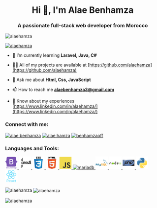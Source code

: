 <h1 align="center">Hi 👋, I'm Alae Benhamza</h1>
<h3 align="center">A passionate full-stack web developer from Morocco</h3>

<p align="left"> <img src="https://komarev.com/ghpvc/?username=alaehamza&label=Profile%20views&color=0e75b6&style=flat" alt="alaehamza" /> </p>

<p align="left"> <a href="https://github.com/ryo-ma/github-profile-trophy"><img src="https://github-profile-trophy.vercel.app/?username=alaehamza" alt="alaehamza" /></a> </p>

- 🌱 I’m currently learning **Laravel, Java, C#**

- 👨‍💻 All of my projects are available at [https://github.com/alaehamza](https://github.com/alaehamza)

- 💬 Ask me about **Html, Css, JavaScript**

- 📫 How to reach me **alaebenhamza3@gmail.com**

- 📄 Know about my experiences [https://www.linkedin.com/in/alaehamza/](https://www.linkedin.com/in/alaehamza/)

<h3 align="left">Connect with me:</h3>
<p align="left">
<a href="https://linkedin.com/in/alae benhamza" target="blank"><img align="center" src="https://raw.githubusercontent.com/rahuldkjain/github-profile-readme-generator/master/src/images/icons/Social/linked-in-alt.svg" alt="alae benhamza" height="30" width="40" /></a>
<a href="https://fb.com/alae hamza" target="blank"><img align="center" src="https://raw.githubusercontent.com/rahuldkjain/github-profile-readme-generator/master/src/images/icons/Social/facebook.svg" alt="alae hamza" height="30" width="40" /></a>
<a href="https://instagram.com/benhamzaoff" target="blank"><img align="center" src="https://raw.githubusercontent.com/rahuldkjain/github-profile-readme-generator/master/src/images/icons/Social/instagram.svg" alt="benhamzaoff" height="30" width="40" /></a>
</p>

<h3 align="left">Languages and Tools:</h3>
<p align="left"> <a href="https://getbootstrap.com" target="_blank" rel="noreferrer"> <img src="https://raw.githubusercontent.com/devicons/devicon/master/icons/bootstrap/bootstrap-plain-wordmark.svg" alt="bootstrap" width="40" height="40"/> </a> <a href="https://canvasjs.com" target="_blank" rel="noreferrer"> <img src="https://raw.githubusercontent.com/Hardik0307/Hardik0307/master/assets/canvasjs-charts.svg" alt="canvasjs" width="40" height="40"/> </a> <a href="https://www.w3schools.com/css/" target="_blank" rel="noreferrer"> <img src="https://raw.githubusercontent.com/devicons/devicon/master/icons/css3/css3-original-wordmark.svg" alt="css3" width="40" height="40"/> </a> <a href="https://www.w3.org/html/" target="_blank" rel="noreferrer"> <img src="https://raw.githubusercontent.com/devicons/devicon/master/icons/html5/html5-original-wordmark.svg" alt="html5" width="40" height="40"/> </a> <a href="https://developer.mozilla.org/en-US/docs/Web/JavaScript" target="_blank" rel="noreferrer"> <img src="https://raw.githubusercontent.com/devicons/devicon/master/icons/javascript/javascript-original.svg" alt="javascript" width="40" height="40"/> </a> <a href="https://mariadb.org/" target="_blank" rel="noreferrer"> <img src="https://www.vectorlogo.zone/logos/mariadb/mariadb-icon.svg" alt="mariadb" width="40" height="40"/> </a> <a href="https://www.mysql.com/" target="_blank" rel="noreferrer"> <img src="https://raw.githubusercontent.com/devicons/devicon/master/icons/mysql/mysql-original-wordmark.svg" alt="mysql" width="40" height="40"/> </a> <a href="https://nodejs.org" target="_blank" rel="noreferrer"> <img src="https://raw.githubusercontent.com/devicons/devicon/master/icons/nodejs/nodejs-original-wordmark.svg" alt="nodejs" width="40" height="40"/> </a> <a href="https://www.php.net" target="_blank" rel="noreferrer"> <img src="https://raw.githubusercontent.com/devicons/devicon/master/icons/php/php-original.svg" alt="php" width="40" height="40"/> </a> <a href="https://www.python.org" target="_blank" rel="noreferrer"> <img src="https://raw.githubusercontent.com/devicons/devicon/master/icons/python/python-original.svg" alt="python" width="40" height="40"/> </a> <a href="https://reactjs.org/" target="_blank" rel="noreferrer"> <img src="https://raw.githubusercontent.com/devicons/devicon/master/icons/react/react-original-wordmark.svg" alt="react" width="40" height="40"/> </a> </p>

<p><img align="left" src="https://github-readme-stats.vercel.app/api/top-langs?username=alaehamza&show_icons=true&locale=en&layout=compact" alt="alaehamza" /></p>

<p>&nbsp;<img align="center" src="https://github-readme-stats.vercel.app/api?username=alaehamza&show_icons=true&locale=en" alt="alaehamza" /></p>

<p><img align="center" src="https://github-readme-streak-stats.herokuapp.com/?user=alaehamza&" alt="alaehamza" /></p>
